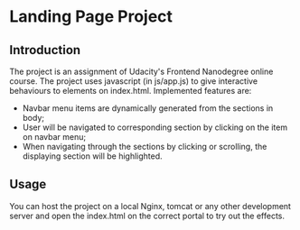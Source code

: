 # Landing Page Project

## Introduction
The project is an assignment of Udacity's Frontend Nanodegree online course. The project uses javascript (in js/app.js) to give interactive behaviours to elements on index.html. Implemented features are:  
- Navbar menu items are dynamically generated from the sections in body;
- User will be navigated to corresponding section by clicking on the item on navbar menu;
- When navigating through the sections by clicking or scrolling, the displaying section will be highlighted.

## Usage
You can host the project on a local Nginx, tomcat or any other development server and open the index.html on the correct portal to try out the effects.   